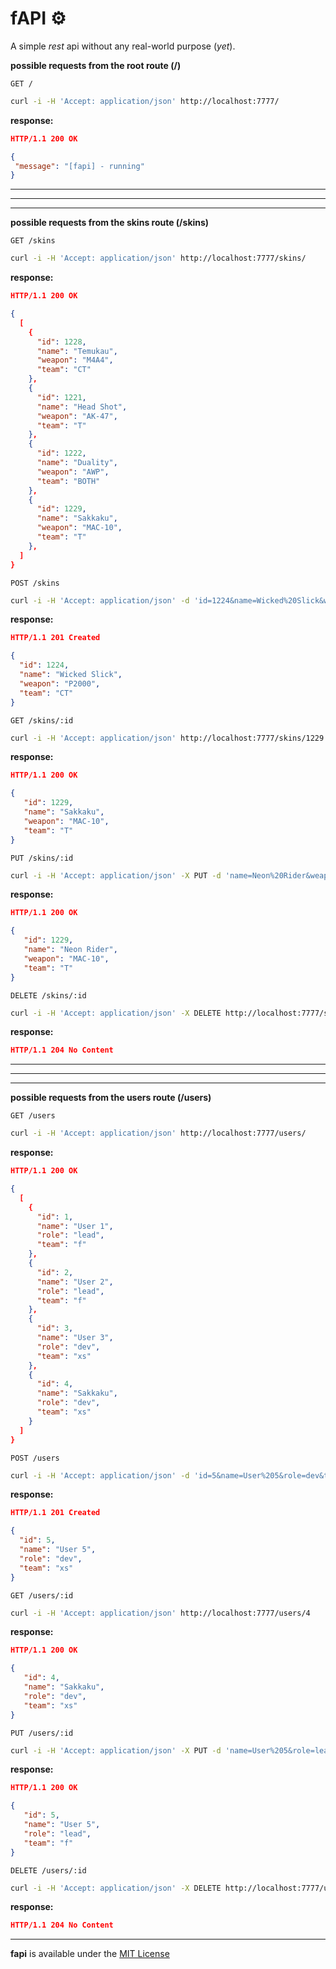 # fAPI ⚙️

A simple *rest* api without any real-world purpose (*yet*).

**possible requests from the root route (/)**

`GET /`

```bash
curl -i -H 'Accept: application/json' http://localhost:7777/
```

**response:**

```json
HTTP/1.1 200 OK

{ 
 "message": "[fapi] - running" 
}
```

---
---
---

**possible requests from the skins route (/skins)**

`GET /skins`

```bash
curl -i -H 'Accept: application/json' http://localhost:7777/skins/
```

**response:**

```json
HTTP/1.1 200 OK

{
  [
    {
      "id": 1228,
      "name": "Temukau",
      "weapon": "M4A4",
      "team": "CT"
    },
    {
      "id": 1221,
      "name": "Head Shot",
      "weapon": "AK-47",
      "team": "T"
    },
    {
      "id": 1222,
      "name": "Duality",
      "weapon": "AWP",
      "team": "BOTH"
    },
    {
      "id": 1229,
      "name": "Sakkaku",
      "weapon": "MAC-10",
      "team": "T"
    },
  ]
}
```


`POST /skins`

```bash
curl -i -H 'Accept: application/json' -d 'id=1224&name=Wicked%20Slick&weapon=P2000&team=CT' http://localhost:7777/skins
```

**response:**

```json
HTTP/1.1 201 Created

{
  "id": 1224,
  "name": "Wicked Slick",
  "weapon": "P2000",
  "team": "CT"
}
```


`GET /skins/:id`

```bash
curl -i -H 'Accept: application/json' http://localhost:7777/skins/1229
```

**response:**

```json
HTTP/1.1 200 OK

{
   "id": 1229,
   "name": "Sakkaku",
   "weapon": "MAC-10",
   "team": "T"
}
```


`PUT /skins/:id`


```bash
curl -i -H 'Accept: application/json' -X PUT -d 'name=Neon%20Rider&weapon=MAC-10&team=T' http://localhost:7777/skins/1229
```

**response:**

```json
HTTP/1.1 200 OK

{
   "id": 1229,
   "name": "Neon Rider",
   "weapon": "MAC-10",
   "team": "T"
}
```


`DELETE /skins/:id`

```bash
curl -i -H 'Accept: application/json' -X DELETE http://localhost:7777/skins/1229
```

**response:**

```json
HTTP/1.1 204 No Content
```

---
---
---

**possible requests from the users route (/users)**

`GET /users`

```bash
curl -i -H 'Accept: application/json' http://localhost:7777/users/
```

**response:**

```json
HTTP/1.1 200 OK

{
  [
    {
      "id": 1,
      "name": "User 1",
      "role": "lead",
      "team": "f"
    },
    {
      "id": 2,
      "name": "User 2",
      "role": "lead",
      "team": "f"
    },
    {
      "id": 3,
      "name": "User 3",
      "role": "dev",
      "team": "xs"
    },
    {
      "id": 4,
      "name": "Sakkaku",
      "role": "dev",
      "team": "xs"
    }
  ]
}
```


`POST /users`

```bash
curl -i -H 'Accept: application/json' -d 'id=5&name=User%205&role=dev&team=xs' http://localhost:7777/users
```

**response:**

```json
HTTP/1.1 201 Created

{
  "id": 5,
  "name": "User 5",
  "role": "dev",
  "team": "xs"
}
```


`GET /users/:id`

```bash
curl -i -H 'Accept: application/json' http://localhost:7777/users/4
```

**response:**

```json
HTTP/1.1 200 OK

{
   "id": 4,
   "name": "Sakkaku",
   "role": "dev",
   "team": "xs"
}
```


`PUT /users/:id`


```bash
curl -i -H 'Accept: application/json' -X PUT -d 'name=User%205&role=lead&team=f' http://localhost:7777/users/5
```

**response:**

```json
HTTP/1.1 200 OK

{
   "id": 5,
   "name": "User 5",
   "role": "lead",
   "team": "f"
}
```


`DELETE /users/:id`

```bash
curl -i -H 'Accept: application/json' -X DELETE http://localhost:7777/users/5
```

**response:**

```json
HTTP/1.1 204 No Content
```


---

**fapi** is available under the [MIT License](https://github.com/otvv/fapi/blob/master/LICENSE)

